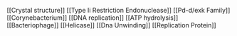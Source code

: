 [[Crystal structure]]
[[Type Ii Restriction Endonuclease]]
[[Pd-d/exk Family]]
[[Corynebacterium]]
[[DNA replication]]
[[ATP hydrolysis]]
[[Bacteriophage]]
[[Helicase]]
[[Dna Unwinding]]
[[Replication Protein]]
